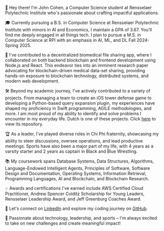 👋 Hey there! I'm John Cohen, a Computer Science student at Rensselaer Polytechnic Institute who's passionate about crafting impactful applications.

🎓 Currently pursuing a B.S. in Computer Science at Rensselaer Polytechnic Institute with minors in AI and Economics, I maintain a GPA of 3.67. You'll find me deeply engaged in all things tech.
I plan to pursue a M.S. in Computer Science at RPI with an emphasis in AI, ML, and DL Fall 2024-Spring 2025.

🔭 I've contributed to a decentralized biomedical file sharing app, where I collaborated on both backend blockchain and frontend development using Node.js and React. This endeavor ties into an imminent research paper advocating for blockchain-driven medical data-set sharing, providing hands-on exposure to blockchain technology, distributed systems, and modern web development.

🛠️ Beyond my academic journey, I've actively contributed to a variety of projects. From managing a team to create an iOS tower defense game to developing a Python-based query expansion plugin, my experiences have shaped my proficiency in Swift programming, AGILE methodologies, and more. I am most proud of my ability to identify and solve problems I encounter in my everyday life. Dutch is one of these projects. Click [here](https://github.com/Yuerden/Dutch) to view its repository.

🏆 As a leader, I've played diverse roles in Chi Phi fraternity, showcasing my ability to steer discussions, oversee operations, and lead productive meetings. Sports have also been a major part of my life, with 4 years as a varsity starter and 2 years as captain in Black and Blue Wrestling.

📚 My coursework spans Database Systems, Data Structures, Algorithms, Language-Endowed Intelligent Agents, Principles of Software, Software Design and Documentation, Operating Systems, Information Retrieval, Programming Languages, AI and Blockchain, and Blockchain Research.

💡 Awards and certifications I've earned include AWS Certified Cloud Practitioner, Andrew Spencer Colditz Scholarship for Young Leaders, Rensselaer Leadership Award, and Jeff Greenburg Coaches Award.

🔗 Let's connect on [LinkedIn](https://www.linkedin.com/in/john-cohen-81a638268/) and explore my coding journey on [GitHub](https://github.com/Yuerden).

🌟 Passionate about technology, leadership, and sports – I'm always excited to take on new challenges and create meaningful impact!

